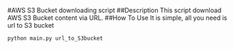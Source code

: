 #AWS S3 Bucket downloading script
##Description
This script download AWS S3 Bucket content via URL.
##How To Use
It is simple, all you need is url to S3 bucket
```bash
python main.py url_to_S3bucket
```